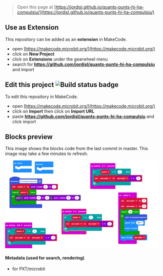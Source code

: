 
> Open this page at [https://jordisl.github.io/quants-punts-hi-ha-compulsiu/](https://jordisl.github.io/quants-punts-hi-ha-compulsiu/)

## Use as Extension

This repository can be added as an **extension** in MakeCode.

* open [https://makecode.microbit.org/](https://makecode.microbit.org/)
* click on **New Project**
* click on **Extensions** under the gearwheel menu
* search for **https://github.com/jordisl/quants-punts-hi-ha-compulsiu** and import

## Edit this project ![Build status badge](https://github.com/jordisl/quants-punts-hi-ha-compulsiu/workflows/MakeCode/badge.svg)

To edit this repository in MakeCode.

* open [https://makecode.microbit.org/](https://makecode.microbit.org/)
* click on **Import** then click on **Import URL**
* paste **https://github.com/jordisl/quants-punts-hi-ha-compulsiu** and click import

## Blocks preview

This image shows the blocks code from the last commit in master.
This image may take a few minutes to refresh.

![A rendered view of the blocks](https://github.com/jordisl/quants-punts-hi-ha-compulsiu/raw/master/.github/makecode/blocks.png)

#### Metadata (used for search, rendering)

* for PXT/microbit
<script src="https://makecode.com/gh-pages-embed.js"></script><script>makeCodeRender("{{ site.makecode.home_url }}", "{{ site.github.owner_name }}/{{ site.github.repository_name }}");</script>
